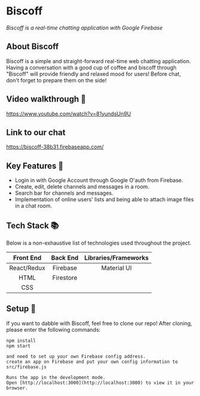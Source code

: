 # Biscoff

<em>Biscoff is a real-time chatting application with Google Firebase
</em>

## About Biscoff

Biscoff is a simple and straight-forward real-time web chatting application. Having a conversation with a good cup of coffee and biscoff through "Biscoff" will provide friendly and relaxed mood for users! Before chat, don't forget to prepare them on the side!

## Video walkthrough :movie_camera:
https://www.youtube.com/watch?v=81yundsUn9U

## Link to our chat 
https://biscoff-38b31.firebaseapp.com/

## Key Features :key:

- Login in with Google Account through Google O'auth from Firebase.
- Create, edit, delete channels and messages in a room.
- Search bar for channels and messages.
- Implementation of online users' lists and being able to attach image files in a chat room.

## Tech Stack :books:

Below is a non-exhaustive list of technologies used throughout the project.

|  Front End  | Back End  | Libraries/Frameworks |
| :---------: | :-------: | :------------------: |
| React/Redux | Firebase  |     Material UI      |
|    HTML     | Firestore |
|     CSS     |           |

## Setup :rocket:

If you want to dabble with Biscoff, feel free to clone our repo! After cloning, please enter the following commands:

```
npm install
npm start

and need to set up your own Firebase config address. 
create an app on Firebase and put your own config information to src/firebase.js

Runs the app in the development mode.
Open [http://localhost:3000](http://localhost:3000) to view it in your browser.
```
